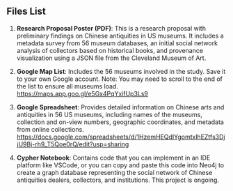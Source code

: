 ## Files List

1.	**Research Proposal Poster (PDF)**: This is a research proposal with preliminary findings on Chinese antiquities in US museums. It includes a metadata survey from 56 museum databases, an initial social network analysis of collectors based on historical books, and provenance visualization using a JSON file from the Cleveland Museum of Art.

2.	**Google Map List**: Includes the 56 museums involved in the study. Save it to your own Google account. Note: You may need to scroll to the end of the list to ensure all museums load. https://maps.app.goo.gl/e5Gx4PqYxifUp3Ls9

3.	**Google Spreadsheet**: Provides detailed information on Chinese arts and antiquities in 56 US museums, including names of the museums, collection and on-view numbers, geographic coordinates, and metadata from online collections. https://docs.google.com/spreadsheets/d/1HzemHEQdIYgomtxlhEZtfs3DjjU9Bj-rh9_T5Qoe0rQ/edit?usp=sharing

4.	**Cypher Notebook**: Contains code that you can implement in an IDE platform like VSCode, or you can copy and paste this code into Neo4j to create a graph database representing the social network of Chinese antiquities dealers, collectors, and institutions. This project is ongoing.
